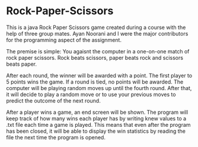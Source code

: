 # Rock-Paper-Scissors
This is a java Rock Paper Scissors game created during a course with the help of three group mates. Ayan Noorani and I were the major contributors for the programming aspect of the assignment.

The premise is simple: You agaisnt the computer in a one-on-one match of rock paper scissors.
Rock beats scissors, paper beats rock and scissors beats paper.

After each round, the winner will be awarded with a point. The first player to 5 points wins the game. If a round is tied, no points will be awarded.
The computer will be playing random moves up until the fourth round. After that, it will decide to play a random move or to use your previous moves to predict the outcome of the next round.

After a player wins a game, an end screen will be shown. The program will keep track of how many wins each player has by writing knew values to a .txt file each time a game is played.
This means that even after the program has been closed, it will be able to display the win statistics by reading the file the next time the program is opened.
